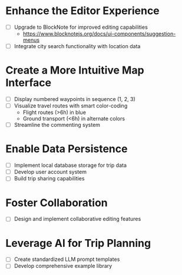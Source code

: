 # Enhance the Editor Experience

- [ ] Upgrade to BlockNote for improved editing capabilities
  - https://www.blocknotejs.org/docs/ui-components/suggestion-menus
- [ ] Integrate city search functionality with location data

# Create a More Intuitive Map Interface

- [ ] Display numbered waypoints in sequence (1, 2, 3)
- [ ] Visualize travel routes with smart color-coding
  - Flight routes (>6h) in blue
  - Ground transport (<6h) in alternate colors
- [ ] Streamline the commenting system

# Enable Data Persistence

- [ ] Implement local database storage for trip data
- [ ] Develop user account system
- [ ] Build trip sharing capabilities

# Foster Collaboration

- [ ] Design and implement collaborative editing features

# Leverage AI for Trip Planning

- [ ] Create standardized LLM prompt templates
- [ ] Develop comprehensive example library
